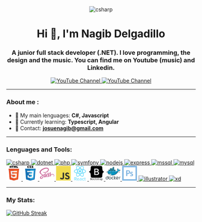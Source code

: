<div id="header" align="center">
    <img src="https://i.imgur.com/I0q3mqE.png" alt="csharp" width="1000" height="300"/>
    <h1 align="center">Hi 👋, I'm Nagib Delgadillo</h1>
    <h3 align="center">A junior full stack developer (.NET). I love programming, the design and the music. You can find me on Youtube (music) and Linkedin.</h3>
    <a href="https://www.youtube.com/@thedreaman8151" target="blank">
        <img alt="YouTube Channel" src="https://i.imgur.com/cScmuUL.png" height="35" width="120">
    </a>
    <a href="https://www.linkedin.com/in/josue-delgadillo-b511021a4/" target="blank">
        <img alt="YouTube Channel" src="https://i.imgur.com/pQH3mME.png" height="35" width="120">
    </a>   
</div>

---

### About me :
- 🥇 My main lenguages: **C#, Javascript**
- 📝 Currently learning: **Typescript, Angular**
- 📧 Contact: **josuenagib@gmail.com**

---

<div align="left">
    <h3>Lenguages and Tools:</h3>
    <div>
        <a href="https://www.w3schools.com/cs/" target="_blank" rel="noreferrer"> 
            <img src="https://i.imgur.com/ybYXzWo.png" alt="csharp" width="40" height="40"/> 
        </a> 
        <a href="https://dotnet.microsoft.com/" target="_blank" rel="noreferrer"> 
            <img src="https://i.imgur.com/kOGdcCf.png" alt="dotnet" width="40" height="40"/> 
        </a> 
        <a href="https://www.php.net" target="_blank" rel="noreferrer"> 
            <img src="https://i.imgur.com/hbmxdLS.png" alt="php" width="40" height="40"/> 
        </a>
        <a href="https://symfony.com" target="_blank" rel="noreferrer"> 
            <img src="https://i.imgur.com/mdiTwW6.png" alt="symfony" width="40" height="40"/> 
        </a>
        <a href="https://nodejs.org" target="_blank" rel="noreferrer"> 
            <img src="https://i.imgur.com/QJrc1N5.png" alt="nodejs" width="40" height="40"/> 
        </a>
        <a href="https://expressjs.com" target="_blank" rel="noreferrer">
            <img src="https://i.imgur.com/sXQnyun.png" alt="express" width="40" height="40"/> 
        </a> 
        <a href="https://www.microsoft.com/en-us/sql-server" target="_blank" rel="noreferrer">
            <img src="https://i.imgur.com/5L1jp7g.png" alt="mssql" width="40" height="40"/> 
        </a>
        <a href="https://www.mysql.com/" target="_blank" rel="noreferrer">
            <img src="https://i.imgur.com/aKtU266.png" alt="mysql" width="40" height="40"/>
        </a> 
        <a href="https://www.w3.org/html/" target="_blank" rel="noreferrer">
            <img src="https://raw.githubusercontent.com/devicons/devicon/master/icons/html5/html5-original-wordmark.svg" alt="html5" width="40" height="40"/>
        </a>
        <a href="https://www.w3schools.com/css/" target="_blank" rel="noreferrer">
            <img src="https://raw.githubusercontent.com/devicons/devicon/master/icons/css3/css3-original-wordmark.svg" alt="css3" width="40" height="40"/>
        </a>
        <a href="https://sass-lang.com" target="_blank" rel="noreferrer">
            <img src="https://raw.githubusercontent.com/devicons/devicon/master/icons/sass/sass-original.svg" alt="sass" width="40" height="40"/>
        </a>
        <a href="https://developer.mozilla.org/en-US/docs/Web/JavaScript" target="_blank" rel="noreferrer">
            <img src="https://raw.githubusercontent.com/devicons/devicon/master/icons/javascript/javascript-original.svg" alt="javascript" width="40" height="40"/>
        </a>
        <a href="https://reactjs.org/" target="_blank" rel="noreferrer">
            <img src="https://raw.githubusercontent.com/devicons/devicon/master/icons/react/react-original-wordmark.svg" alt="react" width="40" height="40"/>
        </a>
        <a href="https://getbootstrap.com" target="_blank" rel="noreferrer">
            <img src="https://raw.githubusercontent.com/devicons/devicon/master/icons/bootstrap/bootstrap-plain-wordmark.svg" alt="bootstrap" width="40" height="40"/>
        </a>
        <a href="https://www.docker.com/" target="_blank" rel="noreferrer"> 
            <img src="https://raw.githubusercontent.com/devicons/devicon/master/icons/docker/docker-original-wordmark.svg" alt="docker" width="40" height="40"/>
        </a>
        <a href="https://www.photoshop.com/en" target="_blank" rel="noreferrer">
            <img src="https://raw.githubusercontent.com/devicons/devicon/master/icons/photoshop/photoshop-line.svg" alt="photoshop" width="40" height="40"/>
        </a>
        <a href="https://www.adobe.com/in/products/illustrator.html" target="_blank" rel="noreferrer">
            <img src="https://www.vectorlogo.zone/logos/adobe_illustrator/adobe_illustrator-icon.svg" alt="illustrator" width="40" height="40"/>
        </a>
        <a href="https://www.adobe.com/products/xd.html" target="_blank" rel="noreferrer">
            <img src="https://cdn.worldvectorlogo.com/logos/adobe-xd.svg" alt="xd" width="40" height="40"/>
        </a>
    </div>
</div>

---

###  My Stats:

[![GitHub Streak](http://github-readme-streak-stats.herokuapp.com?user=nagibdp&theme=radical&hide_border=true&date_format=j%20M%5B%20Y%5D&mode=weekly&hide_current_streak=true)](https://git.io/streak-stats)
